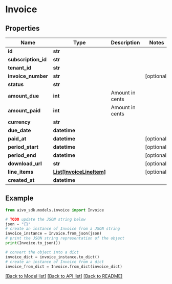 # Invoice

## Properties

Name | Type | Description | Notes
------------ | ------------- | ------------- | -------------
**id** | **str** |  |
**subscription_id** | **str** |  |
**tenant_id** | **str** |  |
**invoice_number** | **str** |  | [optional]
**status** | **str** |  |
**amount_due** | **int** | Amount in cents |
**amount_paid** | **int** | Amount in cents |
**currency** | **str** |  |
**due_date** | **datetime** |  |
**paid_at** | **datetime** |  | [optional]
**period_start** | **datetime** |  | [optional]
**period_end** | **datetime** |  | [optional]
**download_url** | **str** |  | [optional]
**line_items** | [**List[InvoiceLineItem]**](InvoiceLineItem.md) |  | [optional]
**created_at** | **datetime** |  |

## Example

```python
from aivo_sdk.models.invoice import Invoice

# TODO update the JSON string below
json = "{}"
# create an instance of Invoice from a JSON string
invoice_instance = Invoice.from_json(json)
# print the JSON string representation of the object
print(Invoice.to_json())

# convert the object into a dict
invoice_dict = invoice_instance.to_dict()
# create an instance of Invoice from a dict
invoice_from_dict = Invoice.from_dict(invoice_dict)
```

[[Back to Model list]](../README.md#documentation-for-models) [[Back to API list]](../README.md#documentation-for-api-endpoints) [[Back to README]](../README.md)
